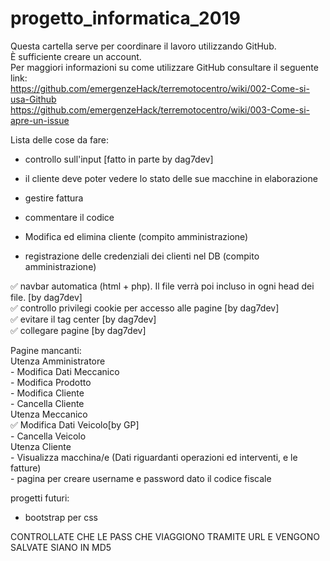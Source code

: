 # progetto_informatica_2019
Questa cartella serve per coordinare il lavoro utilizzando GitHub.  
È sufficiente creare un account.  
Per maggiori informazioni su come utilizzare GitHub consultare il seguente link:  
https://github.com/emergenzeHack/terremotocentro/wiki/002-Come-si-usa-Github  
https://github.com/emergenzeHack/terremotocentro/wiki/003-Come-si-apre-un-issue
  
Lista delle cose da fare:  
  - controllo sull'input  [fatto in parte by dag7dev]
  - il cliente deve poter vedere lo stato delle sue macchine in elaborazione  
  - gestire fattura  
  - commentare il codice  
  
  - Modifica ed elimina cliente (compito amministrazione)
  - registrazione delle credenziali dei clienti nel DB (compito amministrazione)
 
  ✅ navbar automatica (html + php). Il file verrà poi incluso in ogni head dei file. [by dag7dev]  
  ✅ controllo privilegi cookie per accesso alle pagine [by dag7dev]  
  ✅ evitare il tag center [by dag7dev]  
  ✅ collegare pagine [by dag7dev]  
 
Pagine mancanti:  
  Utenza Amministratore  
    - Modifica Dati Meccanico  
    - Modifica Prodotto  
    - Modifica Cliente  
    - Cancella Cliente  
  Utenza Meccanico  
    ✅ Modifica Dati Veicolo[by GP]  
    - Cancella Veicolo  
  Utenza Cliente  
    - Visualizza macchina/e (Dati riguardanti operazioni ed interventi, e le fatture)  
    - pagina per creare username e password dato il codice fiscale  
    
progetti futuri:  
  - bootstrap per css   

CONTROLLATE CHE LE PASS CHE VIAGGIONO TRAMITE URL E VENGONO SALVATE SIANO IN MD5
